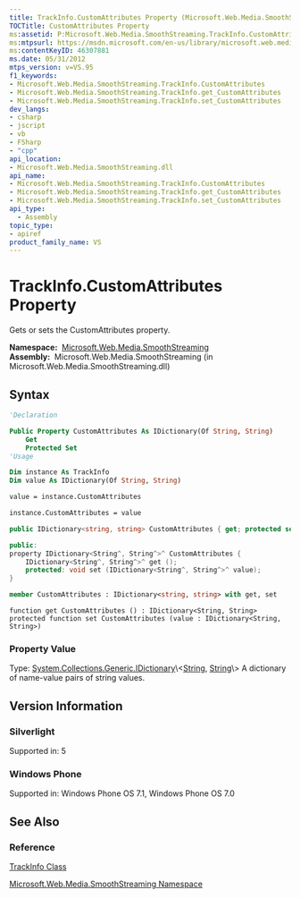 ```yaml
---
title: TrackInfo.CustomAttributes Property (Microsoft.Web.Media.SmoothStreaming)
TOCTitle: CustomAttributes Property
ms:assetid: P:Microsoft.Web.Media.SmoothStreaming.TrackInfo.CustomAttributes
ms:mtpsurl: https://msdn.microsoft.com/en-us/library/microsoft.web.media.smoothstreaming.trackinfo.customattributes(v=VS.95)
ms:contentKeyID: 46307881
ms.date: 05/31/2012
mtps_version: v=VS.95
f1_keywords:
- Microsoft.Web.Media.SmoothStreaming.TrackInfo.CustomAttributes
- Microsoft.Web.Media.SmoothStreaming.TrackInfo.get_CustomAttributes
- Microsoft.Web.Media.SmoothStreaming.TrackInfo.set_CustomAttributes
dev_langs:
- csharp
- jscript
- vb
- FSharp
- "cpp"
api_location:
- Microsoft.Web.Media.SmoothStreaming.dll
api_name:
- Microsoft.Web.Media.SmoothStreaming.TrackInfo.CustomAttributes
- Microsoft.Web.Media.SmoothStreaming.TrackInfo.get_CustomAttributes
- Microsoft.Web.Media.SmoothStreaming.TrackInfo.set_CustomAttributes
api_type:
  - Assembly
topic_type:
- apiref
product_family_name: VS
---
```


# TrackInfo.CustomAttributes Property

Gets or sets the CustomAttributes property.

**Namespace:**  [Microsoft.Web.Media.SmoothStreaming](microsoft-web-media-smoothstreaming-namespace_1.md)  
**Assembly:**  Microsoft.Web.Media.SmoothStreaming (in Microsoft.Web.Media.SmoothStreaming.dll)

## Syntax

```vb
'Declaration

Public Property CustomAttributes As IDictionary(Of String, String)
    Get
    Protected Set
'Usage

Dim instance As TrackInfo
Dim value As IDictionary(Of String, String)

value = instance.CustomAttributes

instance.CustomAttributes = value
```

```csharp
public IDictionary<string, string> CustomAttributes { get; protected set; }
```

```cpp
public:
property IDictionary<String^, String^>^ CustomAttributes {
    IDictionary<String^, String^>^ get ();
    protected: void set (IDictionary<String^, String^>^ value);
}
```

``` fsharp
member CustomAttributes : IDictionary<string, string> with get, set
```

```jscript
function get CustomAttributes () : IDictionary<String, String>
protected function set CustomAttributes (value : IDictionary<String, String>)
```

### Property Value

Type: [System.Collections.Generic.IDictionary](https://msdn.microsoft.com/library/s4ys34ea\(v=vs.95\))\<[String](https://msdn.microsoft.com/library/s1wwdcbf\(v=vs.95\)), [String](https://msdn.microsoft.com/library/s1wwdcbf\(v=vs.95\))\>  
A dictionary of name-value pairs of string values.

## Version Information

### Silverlight

Supported in: 5  

### Windows Phone

Supported in: Windows Phone OS 7.1, Windows Phone OS 7.0  

## See Also

### Reference

[TrackInfo Class](trackinfo-class-microsoft-web-media-smoothstreaming_1.md)

[Microsoft.Web.Media.SmoothStreaming Namespace](microsoft-web-media-smoothstreaming-namespace_1.md)

